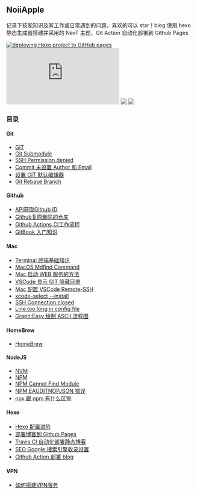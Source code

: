 
NoiiApple
---
记录下技能知识及其工作或日常遇到的问题，喜欢的可以 star！blog 使用 hexo 静态生成器搭建并采用的 NexT 主题，Git Action 自动化部署到 Github Pages

[![deploying Hexo project to GitHub pages](https://github.com/qLzhu/blog/actions/workflows/hexo-deploy.yml/badge.svg)](https://github.com/qLzhu/blog/actions/workflows/hexo-deploy.yml)
[![](https://img.shields.io/badge/node->=13.12.0-brightgreen?style=flat&logo=node.js)](https://nodejs.org/en/)
[![](https://img.shields.io/badge/hexo->=4.0.0-blue?style=flat&logo=hexo)](https://hexo.io/zh-cn/)
[![](https://img.shields.io/badge/NexT->=7.8.0-lightgrey?style=flat)](https://github.com/theme-next/hexo-theme-next)

### 目录

#### Git
- [GIT](https://qlzhu.github.io/blog/39939/)
- [Git Submodule](https://qlzhu.github.io/blog/46430/)
- [SSH Permission denied](https://qlzhu.github.io/blog/53774/)
- [Commit 未设置 Author 和 Email](https://qlzhu.github.io/blog/58535/)
- [设置 GIT 默认编辑器](https://qlzhu.github.io/blog/5731/)
- [Git Rebase Branch](https://qlzhu.github.io/blog/31307/)

#### Github
- [API获取Github ID](https://qlzhu.github.io/blog/8621/)
- [Github复原删除的仓库](https://qlzhu.github.io/blog/9273/)
- [Github Actions CI工作流程](https://qlzhu.github.io/blog/40311/)
- [GitBook 入门知识](https://qlzhu.github.io/blog/19654/)

#### Mac
- [Terminal 终端基础知识](https://qlzhu.github.io/blog/24678/)
- [MacOS Mdfind Command](https://qlzhu.github.io/blog/21969/)
- [Mac 启动 WEB 服务的方法](https://qlzhu.github.io/blog/3450/)
- [VSCode 显示 GIT 隐藏目录](https://qlzhu.github.io/blog/13726/)
- [Mac 配置 VSCode Remote-SSH](https://qlzhu.github.io/blog/15892/)
- [xcode-select --install](https://qlzhu.github.io/blog/35871/)
- [SSH Connection closed](https://qlzhu.github.io/blog/11331/)
- [Line too long in config file](https://qlzhu.github.io/blog/)
- [Graph:Easy 绘制 ASCII 流程图](https://qlzhu.github.io/blog/44940/)

#### HomeBrew
- [HomeBrew](https://qlzhu.github.io/blog/42669/)

#### NodeJS
- [NVM](https://qlzhu.github.io/blog/20614/)
- [NPM](https://qlzhu.github.io/blog/27424/)
- [NPM Cannot Find Module](https://qlzhu.github.io/blog/21517/)
- [NPM EAUDITNOPJSON 错误](https://qlzhu.github.io/blog/2777/)
- [npx 跟 npm 有什么区别](https://qlzhu.github.io/blog/27748/)

#### Hexo
- [Hexo 配置进阶](https://qlzhu.github.io/blog/49139/)
- [部署博客到 Github Pages](https://qlzhu.github.io/blog/51941/)
- [Travis CI 自动化部署静态博客](https://qlzhu.github.io/blog/65246/)
- [SEO Google 搜索引擎收录设置](https://qlzhu.github.io/blog/10730/)
- [Github Action 部署 blog](https://qlzhu.github.io/blog/19620/)

#### VPN
- [如何搭建VPN服务](https://qlzhu.github.io/blog/64387/)